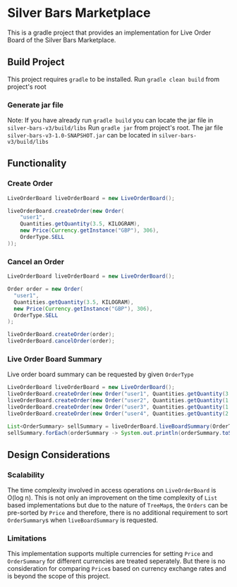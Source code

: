 # Silver Bars Marketplace

This is a gradle project that provides an implementation for Live Order Board of the Silver Bars Marketplace.

## Build Project

This project requires `gradle` to be installed.
Run `gradle clean build` from project's root

### Generate jar file

Note: If you have already run `gradle build` you can locate the jar file in `silver-bars-v3/build/libs`
Run `gradle jar` from project's root. The jar file `silver-bars-v3-1.0-SNAPSHOT.jar` can be located in `silver-bars-v3/build/libs`

## Functionality

### Create Order

```java
LiveOrderBoard liveOrderBoard = new LiveOrderBoard();

liveOrderBoard.createOrder(new Order(
    "user1",
    Quantities.getQuantity(3.5, KILOGRAM),
    new Price(Currency.getInstance("GBP"), 306),
    OrderType.SELL
));
```

### Cancel an Order

```java
LiveOrderBoard liveOrderBoard = new LiveOrderBoard();

Order order = new Order(
  "user1",
  Quantities.getQuantity(3.5, KILOGRAM),
  new Price(Currency.getInstance("GBP"), 306),
  OrderType.SELL
);

liveOrderBoard.createOrder(order);
liveOrderBoard.cancelOrder(order);
```

### Live Order Board Summary

Live order board summary can be requested by given `OrderType`

```java
LiveOrderBoard liveOrderBoard = new LiveOrderBoard();
liveOrderBoard.createOrder(new Order("user1", Quantities.getQuantity(3.5, KILOGRAM), new Price(Currency.getInstance("GBP"), 306), OrderType.SELL));
liveOrderBoard.createOrder(new Order("user2", Quantities.getQuantity(1.2, KILOGRAM), new Price(Currency.getInstance("GBP"), 310), OrderType.SELL));
liveOrderBoard.createOrder(new Order("user3", Quantities.getQuantity(1.5, KILOGRAM), new Price(Currency.getInstance("GBP"), 307), OrderType.SELL));
liveOrderBoard.createOrder(new Order("user4", Quantities.getQuantity(2.0, KILOGRAM), new Price(Currency.getInstance("GBP"), 306), OrderType.SELL));

List<OrderSummary> sellSummary = liveOrderBoard.liveBoardSummary(OrderType.SELL);
sellSummary.forEach(orderSummary -> System.out.println(orderSummary.toString()));
```

## Design Considerations

### Scalability

The time complexity involved in access operations on `LiveOrderBoard` is O(log n). This is not only an improvement on the time complexity of `List` based implementations but due to the nature of `TreeMap`s, the `Orders` can be pre-sorted by `Price` and therefore, there is no additional requirement to sort `OrderSummary`s when `liveBoardSummary` is requested.

### Limitations

This implementation supports multiple currencies for setting `Price` and `OrderSummary` for different currencies are treated seperately. But there is no consideration for comparing `Price`s based on currency exchange rates and is beyond the scope of this project.
